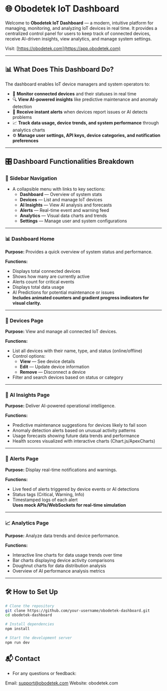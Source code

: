 # 🌐 Obodetek IoT Dashboard

Welcome to **Obodetek IoT Dashboard** — a modern, intuitive platform for managing, monitoring, and analyzing IoT devices in real time. It provides a centralized control panel for users to keep track of connected devices, receive AI-driven insights, view analytics, and manage system settings.

Visit: [https://obodetek.com](https://app.obodetek.com)

---

## 📊 What Does This Dashboard Do?

The dashboard enables IoT device managers and system operators to:

- 📡 **Monitor connected devices** and their statuses in real time  
- 🔍 **View AI-powered insights** like predictive maintenance and anomaly detection  
- 🚨 **Receive instant alerts** when devices report issues or AI detects problems  
- 📈 **Track data usage, device trends, and system performance** through analytics charts  
- ⚙️ **Manage user settings, API keys, device categories, and notification preferences**

---

## 🎛️ Dashboard Functionalities Breakdown

### 📂 **Sidebar Navigation**
- A collapsible menu with links to key sections:
  - **Dashboard** — Overview of system stats
  - **Devices** — List and manage IoT devices
  - **AI Insights** — View AI analysis and forecasts
  - **Alerts** — Real-time event and warning feed
  - **Analytics** — Visual data charts and trends
  - **Settings** — Manage user and system configurations

---

### 📊 **Dashboard Home**
**Purpose:** Provides a quick overview of system status and performance.  

**Functions:**
- Displays total connected devices
- Shows how many are currently active
- Alerts count for critical events
- Displays total data usage
- AI Predictions for potential maintenance or issues  
**Includes animated counters and gradient progress indicators for visual clarity.**

---

### 📡 **Devices Page**
**Purpose:** View and manage all connected IoT devices.

**Functions:**
- List all devices with their name, type, and status (online/offline)
- Control options:
  - **View** — See device details
  - **Edit** — Update device information
  - **Remove** — Disconnect a device
- Filter and search devices based on status or category

---

### 🤖 **AI Insights Page**
**Purpose:** Deliver AI-powered operational intelligence.

**Functions:**
- Predictive maintenance suggestions for devices likely to fail soon
- Anomaly detection alerts based on unusual activity patterns
- Usage forecasts showing future data trends and performance
- Health scores visualized with interactive charts (Chart.js/ApexCharts)

---

### 🚨 **Alerts Page**
**Purpose:** Display real-time notifications and warnings.

**Functions:**
- Live feed of alerts triggered by device events or AI detections
- Status tags (Critical, Warning, Info)
- Timestamped logs of each alert  
**Uses mock APIs/WebSockets for real-time simulation**

---

### 📈 **Analytics Page**
**Purpose:** Analyze data trends and device performance.

**Functions:**
- Interactive line charts for data usage trends over time
- Bar charts displaying device activity comparisons
- Doughnut charts for data distribution analysis
- Overview of AI performance analysis metrics

---

## 🛠️ How to Set Up

```bash
# Clone the repository
git clone https://github.com/your-username/obodetek-dashboard.git
cd obodetek-dashboard

# Install dependencies
npm install

# Start the development server
npm run dev

```

## 📬 Contact
- For any questions or feedback:

Email: support@obodetek.com
Website: obodetek.com
